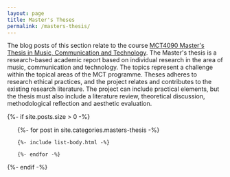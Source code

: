 ```yaml
---
layout: page
title: Master's Theses
permalink: /masters-thesis/
---
```


The blog posts of this section relate to the course [MCT4090 Master's Thesis in Music, Communication and Technology](https://www.uio.no/studier/emner/hf/imv/MCT4090). The Master's thesis is a research-based academic report based on individual research in the area of music, communication and technology. The topics represent a challenge within the topical areas of the MCT programme. Theses adheres to research ethical practices, and the project relates and contributes to the existing research literature. The project can include practical elements, but the thesis must also include a literature review, theoretical discussion, methodological reflection and aesthetic evaluation.

{%- if site.posts.size > 0 -%}

  <!-- <h2 class="post-list-heading">{{ page.list_title | default: "Posts" }}</h2> -->
  <ul class="post-list">
    {%- for post in site.categories.masters-thesis -%}

    {%- include list-body.html -%}

    {%- endfor -%}

  </ul>
  {%- endif -%}
